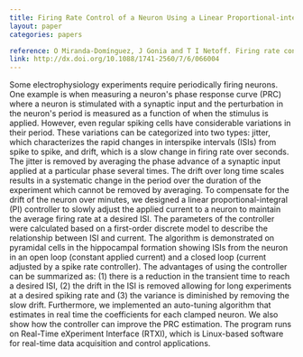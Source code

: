 ```yaml
---
title: Firing Rate Control of a Neuron Using a Linear Proportional-integral Controller
layout: paper
categories: papers

reference: O Miranda-Domínguez, J Gonia and T I Netoff. Firing rate control of a neuron using a linear proportional-integral controller. J. Neural Eng. (2010) Vol. 7 No. 6.
link: http://dx.doi.org/10.1088/1741-2560/7/6/066004
---
```


Some electrophysiology experiments require periodically firing neurons. One example is when measuring a neuron's phase response curve (PRC) where a neuron is stimulated with a synaptic input and the perturbation in the neuron's period is measured as a function of when the stimulus is applied. However, even regular spiking cells have considerable variations in their period. These variations can be categorized into two types: jitter, which characterizes the rapid changes in interspike intervals (ISIs) from spike to spike, and drift, which is a slow change in firing rate over seconds. The jitter is removed by averaging the phase advance of a synaptic input applied at a particular phase several times. The drift over long time scales results in a systematic change in the period over the duration of the experiment which cannot be removed by averaging. To compensate for the drift of the neuron over minutes, we designed a linear proportional-integral (PI) controller to slowly adjust the applied current to a neuron to maintain the average firing rate at a desired ISI. The parameters of the controller were calculated based on a first-order discrete model to describe the relationship between ISI and current. The algorithm is demonstrated on pyramidal cells in the hippocampal formation showing ISIs from the neuron in an open loop (constant applied current) and a closed loop (current adjusted by a spike rate controller). The advantages of using the controller can be summarized as: (1) there is a reduction in the transient time to reach a desired ISI, (2) the drift in the ISI is removed allowing for long experiments at a desired spiking rate and (3) the variance is diminished by removing the slow drift. Furthermore, we implemented an auto-tuning algorithm that estimates in real time the coefficients for each clamped neuron. We also show how the controller can improve the PRC estimation. The program runs on Real-Time eXperiment Interface (RTXI), which is Linux-based software for real-time data acquisition and control applications.
